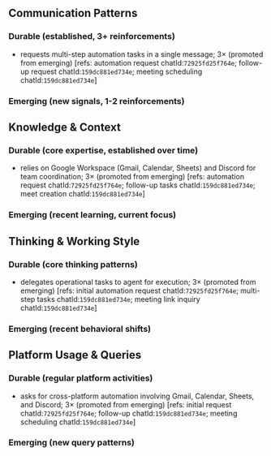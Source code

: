 ## Communication Patterns
### Durable (established, 3+ reinforcements)
- requests multi-step automation tasks in a single message; 3× (promoted from emerging) [refs: automation request chatId:`72925fd25f764e`; follow-up request chatId:`159dc881ed734e`; meeting scheduling chatId:`159dc881ed734e`]

### Emerging (new signals, 1-2 reinforcements)

## Knowledge & Context
### Durable (core expertise, established over time)
- relies on Google Workspace (Gmail, Calendar, Sheets) and Discord for team coordination; 3× (promoted from emerging) [refs: automation request chatId:`72925fd25f764e`; follow-up tasks chatId:`159dc881ed734e`; meet creation chatId:`159dc881ed734e`]

### Emerging (recent learning, current focus)

## Thinking & Working Style
### Durable (core thinking patterns)
- delegates operational tasks to agent for execution; 3× (promoted from emerging) [refs: initial automation request chatId:`72925fd25f764e`; multi-step tasks chatId:`159dc881ed734e`; meeting link inquiry chatId:`159dc881ed734e`]

### Emerging (recent behavioral shifts)

## Platform Usage & Queries
### Durable (regular platform activities)
- asks for cross-platform automation involving Gmail, Calendar, Sheets, and Discord; 3× (promoted from emerging) [refs: initial request chatId:`72925fd25f764e`; follow-up chatId:`159dc881ed734e`; meeting scheduling chatId:`159dc881ed734e`]

### Emerging (new query patterns)

